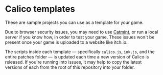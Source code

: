 # Calico templates

These are sample projects you can use as a template for your game. 

Due to browser security issues, you may need to use [Catmint](https://elliotherriman.itch.io/catmint), or run a local server if you know how, in order to test your game. These issues won't be present once your game is uploaded to a website like itch.io.

The scripts inside each template — specifically `calico.js`, `ink.js`, and the entire patches folder — is updated each time a new version of Calico is released. If you're running into issues, it may help to copy the latest versions of each from the root of this repository into your folder.